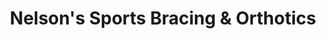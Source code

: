 ---
title: "Nelson's Sports Bracing & Orthotics"
url: /saskatoon/nelsons-sports-bracing-und-orthotics/
shop: Schuhe
---